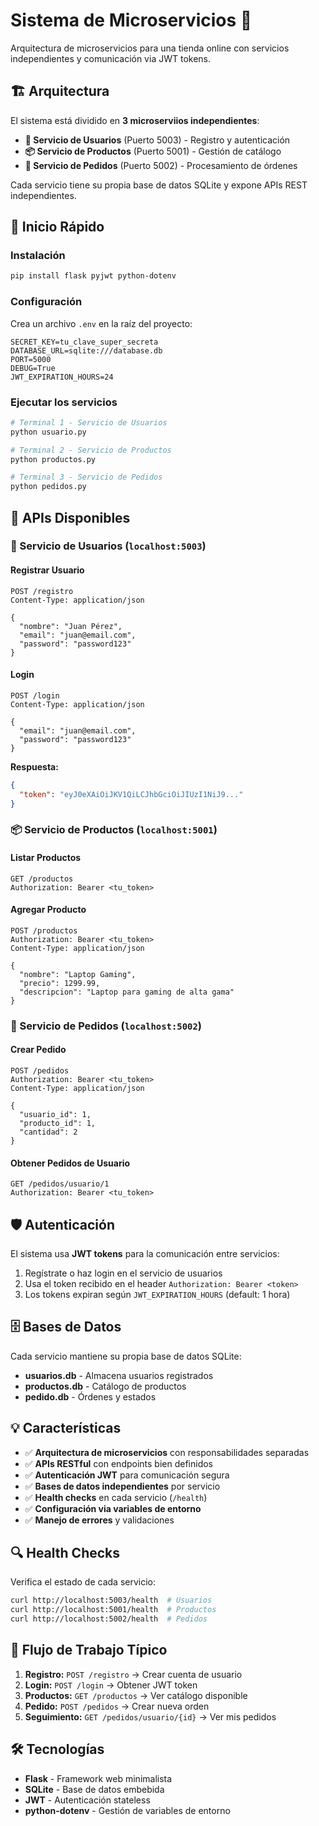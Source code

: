 # Sistema de Microservicios 🐧

Arquitectura de microservicios para una tienda online con servicios independientes y comunicación via JWT tokens.

## 🏗️ Arquitectura

El sistema está dividido en **3 microserviios independientes**:

- **👤 Servicio de Usuarios** (Puerto 5003) - Registro y autenticación
- **📦 Servicio de Productos** (Puerto 5001) - Gestión de catálogo  
- **🛒 Servicio de Pedidos** (Puerto 5002) - Procesamiento de órdenes

Cada servicio tiene su propia base de datos SQLite y expone APIs REST independientes.

## 🚀 Inicio Rápido

### Instalación
```bash
pip install flask pyjwt python-dotenv
```

### Configuración
Crea un archivo `.env` en la raíz del proyecto:
```env
SECRET_KEY=tu_clave_super_secreta
DATABASE_URL=sqlite:///database.db
PORT=5000
DEBUG=True
JWT_EXPIRATION_HOURS=24
```

### Ejecutar los servicios
```bash
# Terminal 1 - Servicio de Usuarios
python usuario.py

# Terminal 2 - Servicio de Productos  
python productos.py

# Terminal 3 - Servicio de Pedidos
python pedidos.py
```

## 📡 APIs Disponibles

### 👤 Servicio de Usuarios (`localhost:5003`)

#### Registrar Usuario
```http
POST /registro
Content-Type: application/json

{
  "nombre": "Juan Pérez",
  "email": "juan@email.com", 
  "password": "password123"
}
```

#### Login
```http
POST /login
Content-Type: application/json

{
  "email": "juan@email.com",
  "password": "password123"
}
```

**Respuesta:**
```json
{
  "token": "eyJ0eXAiOiJKV1QiLCJhbGciOiJIUzI1NiJ9..."
}
```

### 📦 Servicio de Productos (`localhost:5001`)

#### Listar Productos
```http
GET /productos
Authorization: Bearer <tu_token>
```

#### Agregar Producto
```http
POST /productos
Authorization: Bearer <tu_token>
Content-Type: application/json

{
  "nombre": "Laptop Gaming",
  "precio": 1299.99,
  "descripcion": "Laptop para gaming de alta gama"
}
```

### 🛒 Servicio de Pedidos (`localhost:5002`)

#### Crear Pedido
```http
POST /pedidos
Authorization: Bearer <tu_token>
Content-Type: application/json

{
  "usuario_id": 1,
  "producto_id": 1,
  "cantidad": 2
}
```

#### Obtener Pedidos de Usuario
```http
GET /pedidos/usuario/1
Authorization: Bearer <tu_token>
```

## 🛡️ Autenticación

El sistema usa **JWT tokens** para la comunicación entre servicios:

1. Regístrate o haz login en el servicio de usuarios
2. Usa el token recibido en el header `Authorization: Bearer <token>`
3. Los tokens expiran según `JWT_EXPIRATION_HOURS` (default: 1 hora)

## 🗄️ Bases de Datos

Cada servicio mantiene su propia base de datos SQLite:

- **usuarios.db** - Almacena usuarios registrados
- **productos.db** - Catálogo de productos
- **pedido.db** - Órdenes y estados

## 💡 Características

- ✅ **Arquitectura de microservicios** con responsabilidades separadas
- ✅ **APIs RESTful** con endpoints bien definidos  
- ✅ **Autenticación JWT** para comunicación segura
- ✅ **Bases de datos independientes** por servicio
- ✅ **Health checks** en cada servicio (`/health`)
- ✅ **Configuración via variables de entorno**
- ✅ **Manejo de errores** y validaciones

## 🔍 Health Checks

Verifica el estado de cada servicio:
```bash
curl http://localhost:5003/health  # Usuarios
curl http://localhost:5001/health  # Productos  
curl http://localhost:5002/health  # Pedidos
```

## 📝 Flujo de Trabajo Típico

1. **Registro:** `POST /registro` → Crear cuenta de usuario
2. **Login:** `POST /login` → Obtener JWT token
3. **Productos:** `GET /productos` → Ver catálogo disponible  
4. **Pedido:** `POST /pedidos` → Crear nueva orden
5. **Seguimiento:** `GET /pedidos/usuario/{id}` → Ver mis pedidos

## 🛠️ Tecnologías

- **Flask** - Framework web minimalista
- **SQLite** - Base de datos embebida  
- **JWT** - Autenticación stateless
- **python-dotenv** - Gestión de variables de entorno
